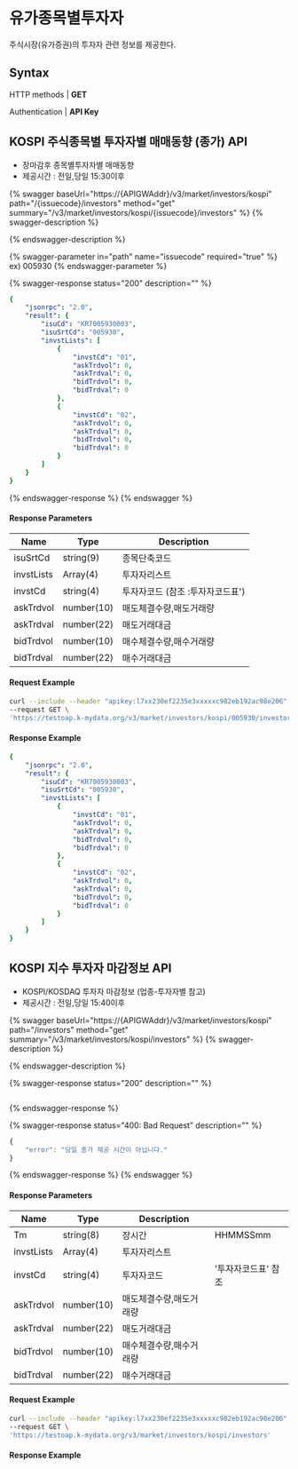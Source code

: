 # 유가종목별투자자

주식시장(유가증권)의 투자자 관련 정보를 제공한다.

## Syntax

HTTP methods | **GET**

Authentication | **API Key**

## KOSPI 주식종목별 투자자별 매매동향 (종가) API  <a href="#api" id="api"></a>

* 장마감후 종목별투자자별 매매동향
* 제공시간 : 전일,당일 15:30이후

{% swagger baseUrl="https://{APIGWAddr}/v3/market/investors/kospi" path="/{issuecode}/investors" method="get" summary="/v3/market/investors/kospi/{issuecode}/investors" %}
{% swagger-description %}

{% endswagger-description %}

{% swagger-parameter in="path" name="issuecode" required="true" %}
ex) 005930
{% endswagger-parameter %}

{% swagger-response status="200" description="" %}
```yaml
{
    "jsonrpc": "2.0",
    "result": {
        "isuCd": "KR7005930003",
        "isuSrtCd": "005930",
        "invstLists": [
            {
                "invstCd": "01",
                "askTrdvol": 0,
                "askTrdval": 0,
                "bidTrdvol": 0,
                "bidTrdval": 0
            },
            {
                "invstCd": "02",
                "askTrdvol": 0,
                "askTrdval": 0,
                "bidTrdvol": 0,
                "bidTrdval": 0
            }
        ]
    }
}
```
{% endswagger-response %}
{% endswagger %}

#### Response **Parameters**

| **Name**   | **Type**   | **Description**     |
| ---------- | ---------- | ------------------- |
| isuSrtCd   | string(9)  | 종목단축코드              |
| invstLists | Array(4)   | 투자자리스트              |
| invstCd    | string(4)  | 투자자코드 (참조 :투자자코드표') |
| askTrdvol  | number(10) | 매도체결수량,매도거래량        |
| askTrdval  | number(22) | 매도거래대금              |
| bidTrdvol  | number(10) | 매수체결수량,매수거래량        |
| bidTrdval  | number(22) | 매수거래대금              |

#### Request Example  <a href="#request-body-example" id="request-body-example"></a>

```bash
curl --include --header "apikey:l7xx230ef2235e3xxxxxc982eb192ac98e206" \
--request GET \
'https://testoap.k-mydata.org/v3/market/investors/kospi/005930/investors'
```

#### Response Example

```yaml
{
    "jsonrpc": "2.0",
    "result": {
        "isuCd": "KR7005930003",
        "isuSrtCd": "005930",
        "invstLists": [
            {
                "invstCd": "01",
                "askTrdvol": 0,
                "askTrdval": 0,
                "bidTrdvol": 0,
                "bidTrdval": 0
            },
            {
                "invstCd": "02",
                "askTrdvol": 0,
                "askTrdval": 0,
                "bidTrdvol": 0,
                "bidTrdval": 0
            }
        ]
    }
}
```



## KOSPI 지수 투자자 마감정보 API  <a href="#api" id="api"></a>

* KOSPI/KOSDAQ 투자자 마감정보 (업종-투자자별 참고)
* 제공시간 : 전일,당일 15:40이후

{% swagger baseUrl="https://{APIGWAddr}/v3/market/investors/kospi" path="/investors" method="get" summary="/v3/market/investors/kospi/investors" %}
{% swagger-description %}

{% endswagger-description %}

{% swagger-response status="200" description="" %}
```yaml
```
{% endswagger-response %}

{% swagger-response status="400: Bad Request" description="" %}
```javascript
{
    "error": "당일 종가 제공 시간이 아닙니다."
}
```
{% endswagger-response %}
{% endswagger %}

#### Response **Parameters**

| **Name**   | **Type**   | **Description** |             |
| ---------- | ---------- | --------------- | ----------- |
| Tm         | string(8)  | 장시간             | HHMMSSmm    |
| invstLists | Array(4)   | 투자자리스트          |             |
| invstCd    | string(4)  | 투자자코드           | '투자자코드표' 참조 |
| askTrdvol  | number(10) | 매도체결수량,매도거래량    |             |
| askTrdval  | number(22) | 매도거래대금          |             |
| bidTrdvol  | number(10) | 매수체결수량,매수거래량    |             |
| bidTrdval  | number(22) | 매수거래대금          |             |

#### Request Example  <a href="#request-body-example" id="request-body-example"></a>

```bash
curl --include --header "apikey:l7xx230ef2235e3xxxxxc982eb192ac98e206" \
--request GET \
'https://testoap.k-mydata.org/v3/market/investors/kospi/investors'
```

#### Response Example

```yaml
```





